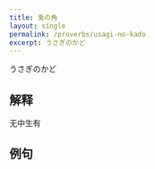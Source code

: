 ```yaml
---
title: 兎の角
layout: single
permalink: /proverbs/usagi-no-kado
excerpt: うさぎのかど
---
```


うさぎのかど

## 解释

无中生有

## 例句

